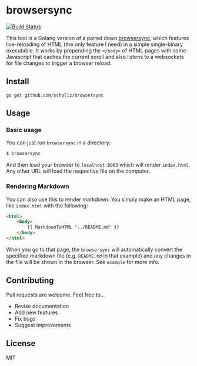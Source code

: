 # browsersync

<a href="https://travis-ci.org/schollz/browsersync"><img src="https://img.shields.io/travis/schollz/browsersync.svg?style=flat-square" alt="Build Status"></a>

This tool is a Golang version of a paired down [browsersync](https://www.browsersync.io/), which features live-reloading of HTML (the only feature I need) in a simple single-binary executable. It works by prepending the `</body>` of HTML pages with some Javascript that caches the current scroll and also listens to a websockets for file changes to trigger a browser reload.

## Install

```
go get github.com/schollz/browsersync
```

## Usage 

### Basic usage

You can just run `browsersync` in a directory:

```bash
$ browsersync
```

And then load your browser to `localhost:8003` which will render `index.html`. Any other URL will load the respective file on the computer.

### Rendering Markdown

You can also use this to render markdown. You simply make an HTML page, like `index.html` with the following:

```html
<html>
    <body>
        {{ MarkdownToHTML "../README.md" }}
    </body>
</html>
```

When you go to that page, the `browsersync` will automatically convert the specified markdown file (e.g. `README.md` in that example) and any changes in the file will be shown in the browser. See `example` for more info.


## Contributing

Pull requests are welcome. Feel free to...

- Revise documentation
- Add new features
- Fix bugs
- Suggest improvements

## License

MIT